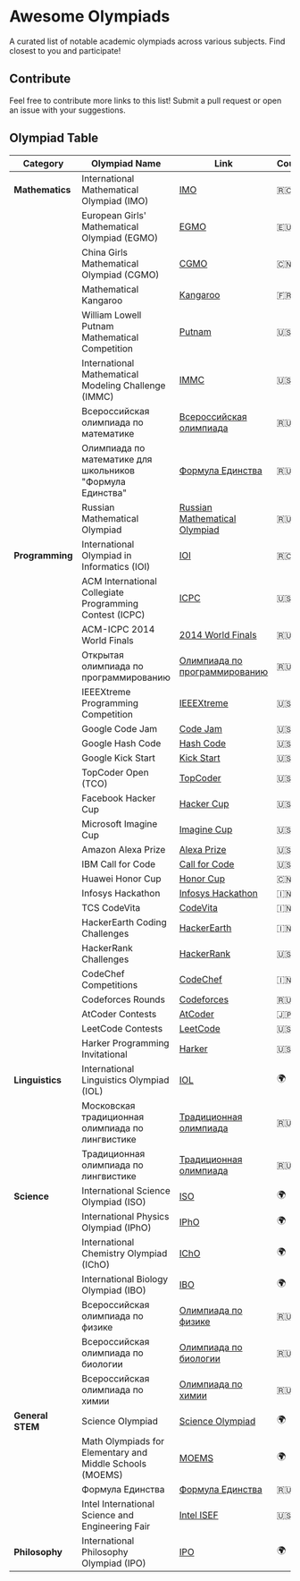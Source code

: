 # Awesome Olympiads
A curated list of notable academic olympiads across various subjects. Find closest to you and participate!

## Contribute
Feel free to contribute more links to this list! Submit a pull request or open an issue with your suggestions.

## Olympiad Table

| Category                  | Olympiad Name                                                                                   | Link                                                                                         | Country |
|---------------------------|------------------------------------------------------------------------------------------------|---------------------------------------------------------------------------------------------|---------|
| **Mathematics**           | International Mathematical Olympiad (IMO)                                                    | [IMO](https://www.imo-official.org)                                                        | 🇷🇴     |
|                           | European Girls' Mathematical Olympiad (EGMO)                                                  | [EGMO](https://www.egmo.org)                                                               | 🇪🇺     |
|                           | China Girls Mathematical Olympiad (CGMO)                                                      | [CGMO](https://www.cgmo.org)                                                               | 🇨🇳     |
|                           | Mathematical Kangaroo                                                                          | [Kangaroo](https://www.kangaroo.org)                                                       | 🇫🇷     |
|                           | William Lowell Putnam Mathematical Competition                                                 | [Putnam](https://www.math.harvard.edu/putnam)                                             | 🇺🇸     |
|                           | International Mathematical Modeling Challenge (IMMC)                                           | [IMMC](https://www.immchallenge.org)                                                       | 🇺🇸     |
|                           | Всероссийская олимпиада по математике                                                         | [Всероссийская олимпиада](https://olimpiada.ru/activity/72/tasks)                         | 🇷🇺     |
|                           | Олимпиада по математике для школьников "Формула Единства"                                     | [Формула Единства](https://olimpiada.ru)                                                   | 🇷🇺     |
|                           | Russian Mathematical Olympiad                                                                  | [Russian Mathematical Olympiad](http://rmo.math.nsc.ru)                                    | 🇷🇺     |
| **Programming**           | International Olympiad in Informatics (IOI)                                                   | [IOI](https://ioinformatics.org)                                                           | 🇷🇴     |
|                           | ACM International Collegiate Programming Contest (ICPC)                                        | [ICPC](https://icpc.global)                                                                | 🇺🇸     |
|                           | ACM-ICPC 2014 World Finals                                                                    | [2014 World Finals](https://icpc.global/community/results-2014)                          | 🇷🇺     |
|                           | Открытая олимпиада по программированию                                                        | [Олимпиада по программированию](https://olimpiada.ru/activity/23)                        | 🇷🇺     |
|                           | IEEEXtreme Programming Competition                                                             | [IEEEXtreme](https://ieeextreme.org)                                                       | 🇺🇸     |
|                           | Google Code Jam                                                                                | [Code Jam](https://codingcompetitions.withgoogle.com/codejam)                             | 🇺🇸     |
|                           | Google Hash Code                                                                               | [Hash Code](https://codingcompetitions.withgoogle.com/hashcode)                           | 🇺🇸     |
|                           | Google Kick Start                                                                              | [Kick Start](https://codingcompetitions.withgoogle.com/kickstart)                         | 🇺🇸     |
|                           | TopCoder Open (TCO)                                                                            | [TopCoder](https://www.topcoder.com)                                                       | 🇺🇸     |
|                           | Facebook Hacker Cup                                                                            | [Hacker Cup](https://www.facebook.com/hackercup)                                           | 🇺🇸     |
|                           | Microsoft Imagine Cup                                                                          | [Imagine Cup](https://imaginecup.microsoft.com)                                           | 🇺🇸     |
|                           | Amazon Alexa Prize                                                                             | [Alexa Prize](https://developer.amazon.com/alexaprize)                                     | 🇺🇸     |
|                           | IBM Call for Code                                                                              | [Call for Code](https://callforcode.org)                                                   | 🇺🇸     |
|                           | Huawei Honor Cup                                                                               | [Honor Cup](https://developer.huawei.com/consumer/en/activity/codingcompetition)          | 🇨🇳     |
|                           | Infosys Hackathon                                                                              | [Infosys Hackathon](https://www.infosys.com/developers/student-programs/hackathon.html)   | 🇮🇳     |
|                           | TCS CodeVita                                                                                   | [CodeVita](https://www.tcscodevita.com)                                                    | 🇮🇳     |
|                           | HackerEarth Coding Challenges                                                                  | [HackerEarth](https://www.hackerearth.com/challenges)                                     | 🇮🇳     |
|                           | HackerRank Challenges                                                                          | [HackerRank](https://www.hackerrank.com/contests)                                         | 🇺🇸     |
|                           | CodeChef Competitions                                                                          | [CodeChef](https://www.codechef.com/contests)                                              | 🇮🇳     |
|                           | Codeforces Rounds                                                                              | [Codeforces](https://codeforces.com/contests)                                              | 🇷🇺     |
|                           | AtCoder Contests                                                                               | [AtCoder](https://atcoder.jp/contests)                                                     | 🇯🇵     |
|                           | LeetCode Contests                                                                              | [LeetCode](https://leetcode.com/contest)                                                   | 🇺🇸     |
|                           | Harker Programming Invitational                                                                 | [Harker](https://harkerprogramming.com)                                                    | 🇺🇸     |
| **Linguistics**           | International Linguistics Olympiad (IOL)                                                      | [IOL](https://ioling.org)                                                                  | 🌍      |
|                           | Московская традиционная олимпиада по лингвистике                                              | [Традиционная олимпиада](https://olimpiada.ru/activity/39)                                | 🇷🇺     |
|                           | Традиционная олимпиада по лингвистике                                                        | [Традиционная олимпиада](https://ling.olimpiada.ru/trad_olymp)                            | 🇷🇺     |
| **Science**               | International Science Olympiad (ISO)                                                           | [ISO](https://www.iosociety.org)                                                           | 🌍      |
|                           | International Physics Olympiad (IPhO)                                                          | [IPhO](http://www.ipho.org)                                                                | 🌍      |
|                           | International Chemistry Olympiad (IChO)                                                        | [IChO](http://www.icho.sk)                                                                 | 🌍      |
|                           | International Biology Olympiad (IBO)                                                           | [IBO](http://www.ibo-info.org)                                                             | 🌍      |
|                           | Всероссийская олимпиада по физике                                                             | [Олимпиада по физике](https://olimpiada.ru/for-abiturients/olympiads/physics)             | 🇷🇺     |
|                           | Всероссийская олимпиада по биологии                                                           | [Олимпиада по биологии](https://olimpiada.ru)                                             | 🇷🇺     |
|                           | Всероссийская олимпиада по химии                                                              | [Олимпиада по химии](https://olimpiada.ru)                                                | 🇷🇺     |
| **General STEM**          | Science Olympiad                                                                              | [Science Olympiad](https://www.soinc.org)                                                 | 🌍      |
|                           | Math Olympiads for Elementary and Middle Schools (MOEMS)                                      | [MOEMS](https://moems.org)                                                                | 🌍      |
|                           | Формула Единства                                                                               | [Формула Единства](https://olimpiada.ru)                                                  | 🇷🇺     |
|                           | Intel International Science and Engineering Fair                                             | [Intel ISEF](https://www.intelisef.com)                                                   | 🇺🇸     |
| **Philosophy**            | International Philosophy Olympiad (IPO)                                                      | [IPO](http://www.philosophyolympiad.org)                                                  | 🌍      |